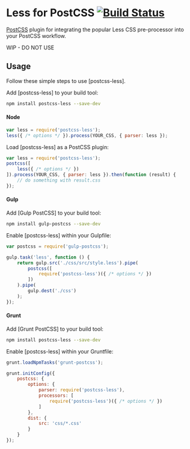 # Less for PostCSS [![Build Status][ci-img]][ci]

[PostCSS] plugin for integrating the popular Less CSS pre-processor into your PostCSS workflow.

WIP - DO NOT USE

[PostCSS]: https://github.com/postcss/postcss
[ci-img]:  https://travis-ci.org/matthew-dean/postcss-less.svg
[ci]:      https://travis-ci.org/matthew-dean/postcss-less


## Usage

Follow these simple steps to use [postcss-less].

Add [postcss-less] to your build tool:

```bash
npm install postcss-less --save-dev
```

#### Node

```js
var less = require('postcss-less');
less({ /* options */ }).process(YOUR_CSS, { parser: less });
```

Load [postcss-less] as a PostCSS plugin:

```js
var less = require('postcss-less');
postcss([
    less({ /* options */ })
]).process(YOUR_CSS, { parser: less }).then(function (result) {
	// do something with result.css
});
```

#### Gulp

Add [Gulp PostCSS] to your build tool:

```bash
npm install gulp-postcss --save-dev
```

Enable [postcss-less] within your Gulpfile:

```js
var postcss = require('gulp-postcss');

gulp.task('less', function () {
    return gulp.src('./css/src/style.less').pipe(
        postcss([
            require('postcss-less')({ /* options */ })
        ])
    ).pipe(
        gulp.dest('./css')
    );
});
```

#### Grunt

Add [Grunt PostCSS] to your build tool:

```sh
npm install postcss-less --save-dev
```

Enable [postcss-less] within your Gruntfile:

```js
grunt.loadNpmTasks('grunt-postcss');

grunt.initConfig({
	postcss: {
		options: {
			parser: require('postcss-less'),
			processors: [
				require('postcss-less')({ /* options */ })
			]
		},
		dist: {
			src: 'css/*.css'
		}
	}
});
```
